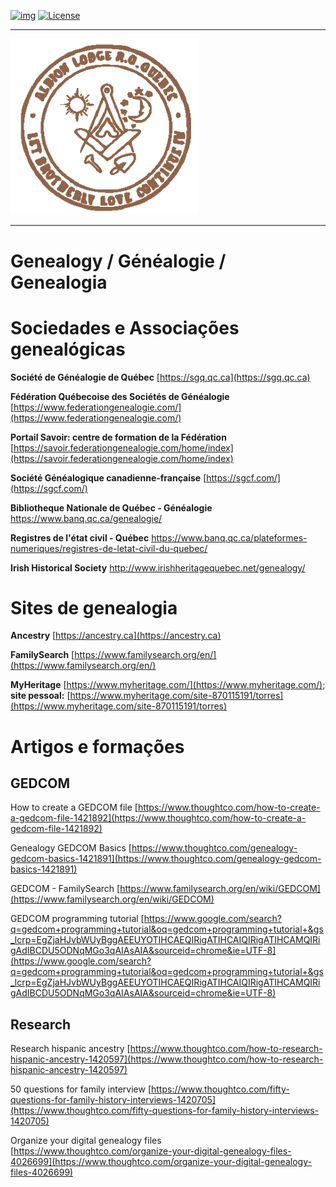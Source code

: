 <!-- ENTETE -->
[![img](https://img.shields.io/badge/Cycle%20de%20Vie-Édition-339999)](https://franc-maconnerie.ca)
[![License](https://img.shields.io/badge/Licence-MIT-blue)](LICENSE)

---

<div>
    <a target="_blank" href="https://franc-maconnerie.ca">
      <img src="images/logo.png" alt="Julio Torres Freemasonry" width="300"/>
    </a>
</div>

--- 

<!-- FIN ENTETE -->

# Genealogy / Généalogie / Genealogia

# Sociedades e Associações genealógicas

**Société de Généalogie de Québec** [https://sgq.qc.ca](https://sgq.qc.ca)  

**Fédération Québecoise des Sociétés de Généalogie** [https://www.federationgenealogie.com/](https://www.federationgenealogie.com/)

**Portail Savoir: centre de formation de la Fédération** [https://savoir.federationgenealogie.com/home/index](https://savoir.federationgenealogie.com/home/index)   

**Société Généalogique canadienne-française** [https://sgcf.com/](https://sgcf.com/)

**Bibliotheque Nationale de Québec - Généalogie** https://www.banq.qc.ca/genealogie/

**Registres de l'état civil - Québec** https://www.banq.qc.ca/plateformes-numeriques/registres-de-letat-civil-du-quebec/

**Irish Historical Society** http://www.irishheritagequebec.net/genealogy/


# Sites de genealogia 

**Ancestry** [https://ancestry.ca](https://ancestry.ca)  

**FamilySearch** [https://www.familysearch.org/en/](https://www.familysearch.org/en/)  

**MyHeritage** [https://www.myheritage.com/](https://www.myheritage.com/); **site pessoal:**
[https://www.myheritage.com/site-870115191/torres](https://www.myheritage.com/site-870115191/torres)



# Artigos e formações 

## GEDCOM 
How to create a GEDCOM file 
[https://www.thoughtco.com/how-to-create-a-gedcom-file-1421892](https://www.thoughtco.com/how-to-create-a-gedcom-file-1421892)

Genealogy GEDCOM Basics
[https://www.thoughtco.com/genealogy-gedcom-basics-1421891](https://www.thoughtco.com/genealogy-gedcom-basics-1421891)

GEDCOM - FamilySearch [https://www.familysearch.org/en/wiki/GEDCOM](https://www.familysearch.org/en/wiki/GEDCOM) 

GEDCOM programming tutorial [https://www.google.com/search?q=gedcom+programming+tutorial&oq=gedcom+programming+tutorial+&gs_lcrp=EgZjaHJvbWUyBggAEEUYOTIHCAEQIRigATIHCAIQIRigATIHCAMQIRigAdIBCDU5ODNqMGo3qAIAsAIA&sourceid=chrome&ie=UTF-8](https://www.google.com/search?q=gedcom+programming+tutorial&oq=gedcom+programming+tutorial+&gs_lcrp=EgZjaHJvbWUyBggAEEUYOTIHCAEQIRigATIHCAIQIRigATIHCAMQIRigAdIBCDU5ODNqMGo3qAIAsAIA&sourceid=chrome&ie=UTF-8)



## Research
Research hispanic ancestry
[https://www.thoughtco.com/how-to-research-hispanic-ancestry-1420597](https://www.thoughtco.com/how-to-research-hispanic-ancestry-1420597)

50 questions for family interview 
[https://www.thoughtco.com/fifty-questions-for-family-history-interviews-1420705](https://www.thoughtco.com/fifty-questions-for-family-history-interviews-1420705)

Organize your digital genealogy files 
[https://www.thoughtco.com/organize-your-digital-genealogy-files-4026699](https://www.thoughtco.com/organize-your-digital-genealogy-files-4026699)



<!--
@book{Koha::Biblio=HASH(0x55cd0c2b1d70),
	author = {Le Brun, Guy},
	title = {La maçonnerie en Nouvelle-France},
	publisher = {Société de généalogie de Saint-Eustache},
	address = {Saint-Eustache, Québec}
}
@book{Koha::Biblio=HASH(0x55cd0c2b1d28),
	author = {Troublé, Daniel},
	title = {Les recherches généalogiques pour un ancêtre franc-maçon},
	publisher = {Cercle généalogique de la Brie},
	address = {Paris}
}
@book{Koha::Biblio=HASH(0x55cd0cc5aed8),
	title = {La première loge de francs-maçons au Canada},
	publisher = {Pierre-Georges Roy},
	address = {Lévis, Québec}
}
-->
